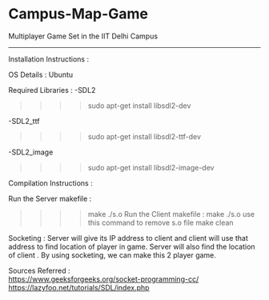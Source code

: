 # Campus-Map-Game
Multiplayer Game Set in the IIT Delhi Campus 

---------------------------------------------

Installation Instructions :

OS Details : Ubuntu

Required Libraries :
-SDL2 
>>>> sudo apt-get install libsdl2-dev

-SDL2_ttf
>>>> sudo apt-get install libsdl2-ttf-dev

-SDL2_image
>>>> sudo apt-get install libsdl2-image-dev

Compilation Instructions :

Run the Server makefile :
>>>> make
>>>> ./s.o
Run the Client makefile :
>>>> make
>>>> ./s.o
use this command to remove s.o file 
>>>> make clean

Socketing :
Server will give its IP address to client and client will use that address to find location of player in game. Server will also find the location of client . By using socketing, we can make this 2 player game.

Sources Referred :   
https://www.geeksforgeeks.org/socket-programming-cc/
https://lazyfoo.net/tutorials/SDL/index.php


